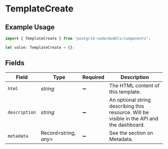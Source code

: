 # TemplateCreate

## Example Usage

```typescript
import { TemplateCreate } from "postgrid-node/models/components";

let value: TemplateCreate = {};
```

## Fields

| Field                                                                                      | Type                                                                                       | Required                                                                                   | Description                                                                                |
| ------------------------------------------------------------------------------------------ | ------------------------------------------------------------------------------------------ | ------------------------------------------------------------------------------------------ | ------------------------------------------------------------------------------------------ |
| `html`                                                                                     | *string*                                                                                   | :heavy_minus_sign:                                                                         | The HTML content of this template.                                                         |
| `description`                                                                              | *string*                                                                                   | :heavy_minus_sign:                                                                         | An optional string describing this resource. Will be visible in the API and the dashboard. |
| `metadata`                                                                                 | Record<string, *any*>                                                                      | :heavy_minus_sign:                                                                         | See the section on Metadata.                                                               |